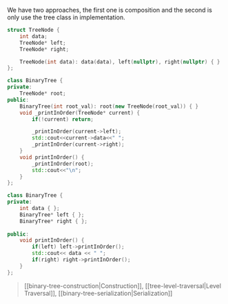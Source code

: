 We have two approaches, the first one is composition and the second is only use the tree class in implementation.

```cpp title:composition
struct TreeNode {
	int data;
	TreeNode* left;
	TreeNode* right;

	TreeNode(int data): data(data), left(nullptr), right(nullptr) { }
};

class BinaryTree {
private:
	TreeNode* root;
public:
	BinaryTree(int root_val): root(new TreeNode(root_val)) { }
	void _printInOrder(TreeNode* current) {
		if(!current) return;

		_printInOrder(current->left);
		std::cout<<current->data<<" ";
		_printInOrder(current->right);
	}
	void printInOrder() {
		_printInOrder(root);
		std::cout<<"\n";
	}
};
```

```cpp title:"One Big Class"
class BinaryTree {
private:
	int data { };
	BinaryTree* left { };
	BinaryTree* right { };
	
public:
	void printInOrder() {
		if(left) left->printInOrder();
		std::cout<< data << " ";
		if(right) right->printInOrder();
	}
};
```

> [[binary-tree-construction|Construction]], [[tree-level-traversal|Level Traversal]], [[binary-tree-serialization|Serialization]] 